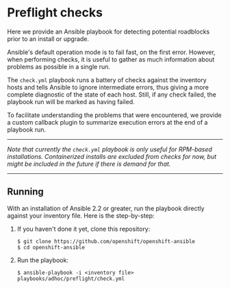# Preflight checks

Here we provide an Ansible playbook for detecting potential roadblocks prior to
an install or upgrade.

Ansible's default operation mode is to fail fast, on the first error. However,
when performing checks, it is useful to gather as much information about
problems as possible in a single run.

The `check.yml` playbook runs a battery of checks against the inventory hosts
and tells Ansible to ignore intermediate errors, thus giving a more complete
diagnostic of the state of each host. Still, if any check failed, the playbook
run will be marked as having failed.

To facilitate understanding the problems that were encountered, we provide a
custom callback plugin to summarize execution errors at the end of a playbook
run.

---

*Note that currently the `check.yml` playbook is only useful for RPM-based
installations. Containerized installs are excluded from checks for now, but
might be included in the future if there is demand for that.*

---

## Running

With an installation of Ansible 2.2 or greater, run the playbook directly
against your inventory file. Here is the step-by-step:

1. If you haven't done it yet, clone this repository:

    ```console
    $ git clone https://github.com/openshift/openshift-ansible
    $ cd openshift-ansible
    ```

2. Run the playbook:

    ```console
    $ ansible-playbook -i <inventory file> playbooks/adhoc/preflight/check.yml
    ```

